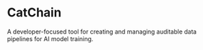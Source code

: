 # CatChain

A developer-focused tool for creating and managing auditable data pipelines for AI model training.
